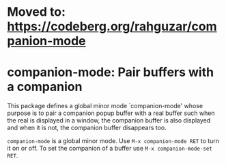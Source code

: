 # Moved to: https://codeberg.org/rahguzar/companion-mode

# companion-mode: Pair buffers with a companion

This package defines a global minor mode `companion-mode' whose purpose is to pair a companion popup buffer with a real buffer such when the real is displayed in a window, the companion buffer is also displayed and when it is not, the companion buffer disappears too.

`companion-mode` is a global minor mode. Use `M-x companion-mode RET` to turn it on or off. To set the companion of a buffer use `M-x companion-mode-set RET`.
